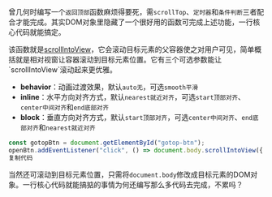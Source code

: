 曾几何时编写一个`返回顶部`函数麻烦得要死，需`scrollTop`、`定时器`和`条件判断`三者配合才能完成。其实DOM对象里隐藏了一个很好用的函数可完成上述功能，一行核心代码就能搞定。

该函数就是[scrollIntoView](https://link.juejin.cn/?target=https%3A%2F%2Fdeveloper.mozilla.org%2Fzh-cn%2Fdocs%2Fweb%2Fapi%2Felement%2Fscrollintoview "https://developer.mozilla.org/zh-cn/docs/web/api/element/scrollintoview")，它会滚动目标元素的父容器使之对用户可见，简单概括就是相对视窗让容器滚动到目标元素位置。它有三个可选参数能让`scrollIntoView`滚动起来更优雅。

-   **behavior**：动画过渡效果，默认`auto无`，可选`smooth平滑`
-   **inline**：水平方向对齐方式，默认`nearest就近对齐`，可选`start顶部对齐`、`center中间对齐`和`end底部对齐`
-   **block**：垂直方向对齐方式，默认`start顶部对齐`，可选`center中间对齐`、`end底部对齐`和`nearest就近对齐`
```js
const gotopBtn = document.getElementById("gotop-btn");
openBtn.addEventListener("click", () => document.body.scrollIntoView({ behavior: "smooth" }));
复制代码
```

当然还可滚动到目标元素位置，只需将`document.body`修改成目标元素的DOM对象。一行核心代码就能搞掂的事情为何还编写那么多代码去完成，不累吗？
